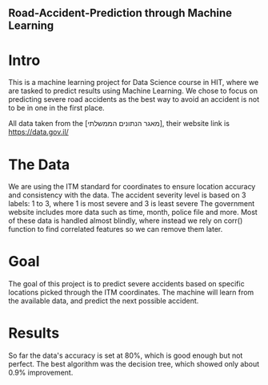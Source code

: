## Road-Accident-Prediction through Machine Learning

# Intro
This is a machine learning project for Data Science course in HIT, where we are tasked to predict results using Machine Learning. We chose to focus on predicting severe road accidents as the best way to avoid an accident is not to be in one in the first place.

All data taken from the [מאגר הנתונים הממשלתי], their website link is https://data.gov.il/

# The Data
We are using the ITM standard for coordinates to ensure location accuracy and consistency with the data.
The accident severity level is based on 3 labels: 1 to 3, where 1 is most severe and 3 is least severe
The government website includes more data such as time, month, police file and more. Most of these data is handled almost blindly, where instead we rely on corr() function to find correlated features so we can remove them later.

# Goal
The goal of this project is to predict severe accidents based on specific locations picked through the ITM coordinates. The machine will learn from the available data, and predict the next possible accident.

# Results
So far the data's accuracy is set at 80%, which is good enough but not perfect. The best algorithm was the decision tree, which showed only about 0.9% improvement.

